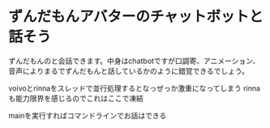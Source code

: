 # ずんだもんアバターのチャットボットと話そう

ずんだもんのと会話できます。中身はchatbotですが口調寄、アニメーション、音声によりまるでずんだもんと話しているかのように錯覚できるでしょう。


voivoとrinnaをスレッドで並行処理するとなっぜっか激重になってしまう
rinnaも能力限界を感じるのでこれはここで凍結

mainを実行すればコマンドラインでお話はできる
